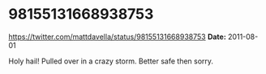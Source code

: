 # 98155131668938753
https://twitter.com/mattdavella/status/98155131668938753
**Date:** 2011-08-01

Holy hail! Pulled over in a crazy storm. Better safe then sorry.

